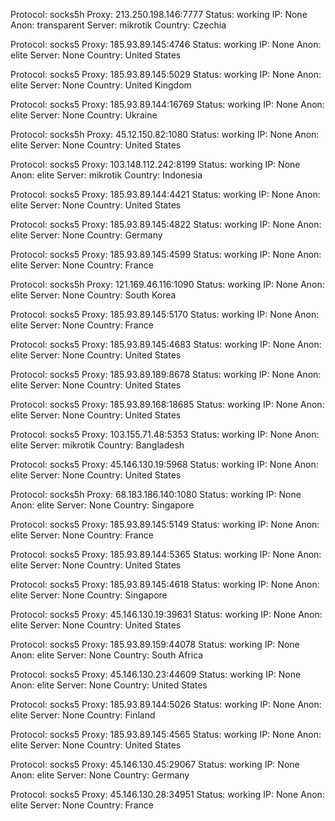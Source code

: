 Protocol: socks5h
Proxy: 213.250.198.146:7777
Status: working
IP: None
Anon: transparent
Server: mikrotik
Country: Czechia

Protocol: socks5
Proxy: 185.93.89.145:4746
Status: working
IP: None
Anon: elite
Server: None
Country: United States

Protocol: socks5
Proxy: 185.93.89.145:5029
Status: working
IP: None
Anon: elite
Server: None
Country: United Kingdom

Protocol: socks5
Proxy: 185.93.89.144:16769
Status: working
IP: None
Anon: elite
Server: None
Country: Ukraine

Protocol: socks5h
Proxy: 45.12.150.82:1080
Status: working
IP: None
Anon: elite
Server: None
Country: United States

Protocol: socks5
Proxy: 103.148.112.242:8199
Status: working
IP: None
Anon: elite
Server: mikrotik
Country: Indonesia

Protocol: socks5
Proxy: 185.93.89.144:4421
Status: working
IP: None
Anon: elite
Server: None
Country: United States

Protocol: socks5
Proxy: 185.93.89.145:4822
Status: working
IP: None
Anon: elite
Server: None
Country: Germany

Protocol: socks5
Proxy: 185.93.89.145:4599
Status: working
IP: None
Anon: elite
Server: None
Country: France

Protocol: socks5h
Proxy: 121.169.46.116:1090
Status: working
IP: None
Anon: elite
Server: None
Country: South Korea

Protocol: socks5
Proxy: 185.93.89.145:5170
Status: working
IP: None
Anon: elite
Server: None
Country: France

Protocol: socks5
Proxy: 185.93.89.145:4683
Status: working
IP: None
Anon: elite
Server: None
Country: United States

Protocol: socks5
Proxy: 185.93.89.189:8678
Status: working
IP: None
Anon: elite
Server: None
Country: United States

Protocol: socks5
Proxy: 185.93.89.168:18685
Status: working
IP: None
Anon: elite
Server: None
Country: United States

Protocol: socks5
Proxy: 103.155.71.48:5353
Status: working
IP: None
Anon: elite
Server: mikrotik
Country: Bangladesh

Protocol: socks5
Proxy: 45.146.130.19:5968
Status: working
IP: None
Anon: elite
Server: None
Country: United States

Protocol: socks5h
Proxy: 68.183.186.140:1080
Status: working
IP: None
Anon: elite
Server: None
Country: Singapore

Protocol: socks5
Proxy: 185.93.89.145:5149
Status: working
IP: None
Anon: elite
Server: None
Country: France

Protocol: socks5
Proxy: 185.93.89.144:5365
Status: working
IP: None
Anon: elite
Server: None
Country: United States

Protocol: socks5
Proxy: 185.93.89.145:4618
Status: working
IP: None
Anon: elite
Server: None
Country: Singapore

Protocol: socks5
Proxy: 45.146.130.19:39631
Status: working
IP: None
Anon: elite
Server: None
Country: United States

Protocol: socks5
Proxy: 185.93.89.159:44078
Status: working
IP: None
Anon: elite
Server: None
Country: South Africa

Protocol: socks5
Proxy: 45.146.130.23:44609
Status: working
IP: None
Anon: elite
Server: None
Country: United States

Protocol: socks5
Proxy: 185.93.89.144:5026
Status: working
IP: None
Anon: elite
Server: None
Country: Finland

Protocol: socks5
Proxy: 185.93.89.145:4565
Status: working
IP: None
Anon: elite
Server: None
Country: United States

Protocol: socks5
Proxy: 45.146.130.45:29067
Status: working
IP: None
Anon: elite
Server: None
Country: Germany

Protocol: socks5
Proxy: 45.146.130.28:34951
Status: working
IP: None
Anon: elite
Server: None
Country: France

